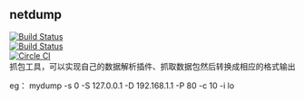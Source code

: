 ## netdump  

[![Build Status](https://codeship.com/projects/1c5edb80-888d-0133-a64f-2eae657aa6d0/status?branch=master)](https://codeship.com/projects/)  
[![Build Status](https://travis-ci.org/leeqx/netdump.png)](https://travis-ci.org/leeqx/netdump)  
[![Circle CI](https://circleci.com/gh/leeqx/netdump.svg?style=svg)](https://circleci.com/gh/leeqx/netdump)   
抓包工具，可以实现自己的数据解析插件、抓取数据包然后转换成相应的格式输出

eg：
 mydump -s 0 -S 127.0.0.1 -D 192.168.1.1 -P 80 -c 10 -i lo


